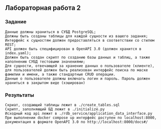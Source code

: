 ## Лабораторная работа 2

### Задание

    Данные должны храниться в СУБД PostgreSQL;
    Должны быть созданы таблицы для каждой сущности из вашего задания;
    Интерфейс к сущностям должен предоставляться в соответствии со стилем REST;
    API должен быть специфицирован в OpenAPI 3.0 (должен хранится в index.yaml);
    Должен быть создан скрипт по созданию базы данных и таблиц, а также наполнению СУБД тестовыми значениями;
    Для сущности, отвечающей за хранение данных о пользователе (клиенте), для пользователей должен быть реализован интерфейс поиска по маске фамилии и имени, а также стандартные CRUD операции.
    Данные о пользователе должны включать логин и пароль. Пароль должен храниться в закрытом виде (хэширован)

### Результаты

    Скриат, создающий таблицы лежит в ./create_tables.sql
    Скрипт, заполняющий БД лежит в ./initialize.py
    Исходный код api лежит в ./rdb_service/application_data_interface.py
    При выполнении docker compose up интерфейс доступен по localhost:8000, документация в формате OpenAPI 3.0 по http://localhost:8000/docs#/

